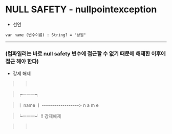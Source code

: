 # NULL SAFETY - nullpointexception

* 선언

```
var name (변수이름) : String? = "상원"
```

---

### (컴파일러는 바로 null safety 변수에 접근할 수 없기 때문에 해제한 이후에 접근 해야 한다)

* 강제 해제

>>       

>  ┍ㅡㅡㅡ┑

> ㅣ name ㅣ  ------------------>  n a m e

>  ┕ㅡㅡㅡ┙        !! 강제해제

>>       
